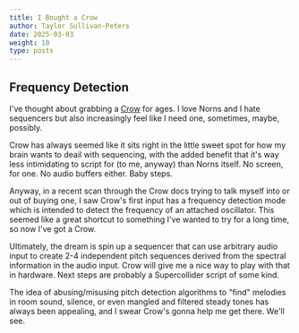 ```yaml
---
title: I Bought a Crow
author: Taylor Sullivan-Peters
date: 2025-03-03
weight: 10
type: posts
---
```


## Frequency Detection

I've thought about grabbing a [Crow](https://monome.org/docs/crow/reference/#input) for ages. I love Norns and I hate sequencers but also increasingly feel like I need one, sometimes, maybe, possibly. 

Crow has always seemed like it sits right in the little sweet spot for how my brain wants to deail with sequencing, with the added benefit that it's way less intimidating to script for (to me, anyway) than Norns itself. No screen, for one. No audio buffers either. Baby steps. 

Anyway, in a recent scan through the Crow docs trying to talk myself into or out of buying one, I saw Crow's first input has a frequency detection mode which is intended to detect the frequency of an attached oscillator. This seemed like a great shortcut to something I've wanted to try for a long time, so now I've got a Crow. 

Ultimately, the dream is spin up a sequencer that can use arbitrary audio input to create 2-4 independent pitch sequences derived from the spectral information in the audio input. Crow will give me a nice way to play with that in hardware. Next steps are probably a Supercollider script of some kind. 

The idea of abusing/misusing pitch detection algorithms to "find" melodies in room sound, silence, or even mangled and filtered steady tones has always been appealing, and I swear Crow's gonna help me get there. We'll see. 
